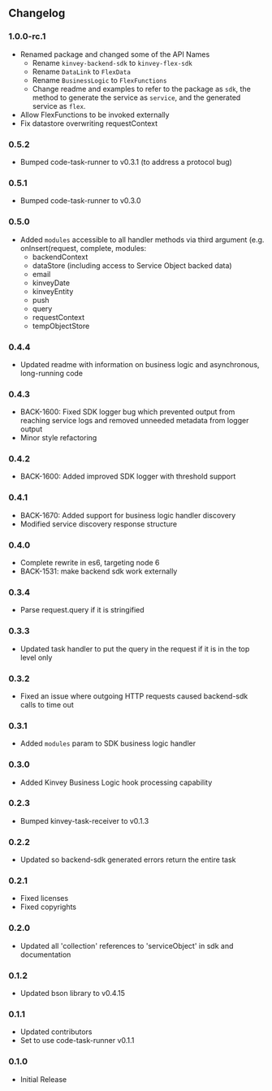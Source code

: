 ## Changelog

### 1.0.0-rc.1
* Renamed package and changed some of the API Names
  * Rename `kinvey-backend-sdk` to `kinvey-flex-sdk`
  * Rename `DataLink` to `FlexData`
  * Rename `BusinessLogic` to `FlexFunctions`
  * Change readme and examples to refer to the package as `sdk`, the method to generate the service as `service`, and the generated service as `flex`.
* Allow FlexFunctions to be invoked externally
* Fix datastore overwriting requestContext

### 0.5.2
* Bumped code-task-runner to v0.3.1 (to address a protocol bug)

### 0.5.1
* Bumped code-task-runner to v0.3.0

### 0.5.0
* Added `modules` accessible to all handler methods via third argument (e.g. onInsert(request, complete, modules: 
  * backendContext
  * dataStore (including access to Service Object backed data)
  * email
  * kinveyDate
  * kinveyEntity
  * push
  * query
  * requestContext
  * tempObjectStore

### 0.4.4
* Updated readme with information on business logic and asynchronous, long-running code

### 0.4.3
* BACK-1600: Fixed SDK logger bug which prevented output from reaching service logs and removed unneeded metadata from logger output
* Minor style refactoring

### 0.4.2
* BACK-1600: Added improved SDK logger with threshold support

### 0.4.1
* BACK-1670: Added support for business logic handler discovery
* Modified service discovery response structure

### 0.4.0
* Complete rewrite in es6, targeting node 6
* BACK-1531: make backend sdk work externally

### 0.3.4
* Parse request.query if it is stringified

### 0.3.3
* Updated task handler to put the query in the request if it is in the top level only

### 0.3.2
* Fixed an issue where outgoing HTTP requests caused backend-sdk calls to time out

### 0.3.1
* Added `modules` param to SDK business logic handler

### 0.3.0
* Added Kinvey Business Logic hook processing capability

### 0.2.3
* Bumped kinvey-task-receiver to v0.1.3

### 0.2.2
* Updated so backend-sdk generated errors return the entire task

### 0.2.1
* Fixed licenses
* Fixed copyrights

### 0.2.0
* Updated all 'collection' references to 'serviceObject' in sdk and documentation

### 0.1.2
* Updated bson library to v0.4.15

### 0.1.1
* Updated contributors
* Set to use code-task-runner v0.1.1

### 0.1.0
* Initial Release 
